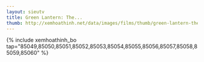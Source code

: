 ```yaml
---
layout: sieutv
title: Green Lantern: The...
thumb: http://xemhoathinh.net/data/images/films/thumb/green-lantern-the-animated-green-lantern-the-animated-2011.jpg
---
```

{% include xemhoathinh_bo tap="85049,85050,85051,85052,85053,85054,85055,85056,85057,85058,85059,85060" %} 
